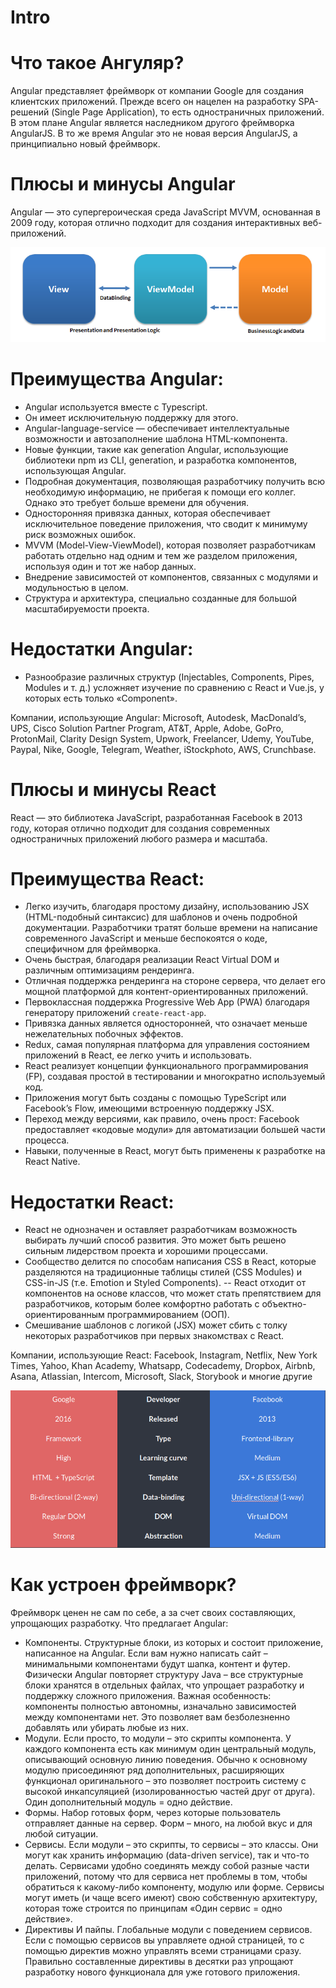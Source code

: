 # Intro

# Что такое Ангуляр?

Angular представляет фреймворк от компании Google для создания клиентских приложений. Прежде всего он нацелен на разработку SPA-решений (Single Page Application), то есть одностраничных приложений. В этом плане Angular является наследником другого фреймворка AngularJS. В то же время Angular это не новая версия AngularJS, а принципиально новый фреймворк.

# Плюсы и минусы Angular

Angular — это супергероическая среда JavaScript MVVM, основанная в 2009 году, которая отлично подходит для создания интерактивных веб-приложений.

![img_8.png](img_8.png)

# Преимущества Angular:

- Angular используется вместе с Typescript. 
- Он имеет исключительную поддержку для этого.
- Angular-language-service — обеспечивает интеллектуальные возможности и автозаполнение шаблона HTML-компонента.
- Новые функции, такие как generation Angular, использующие библиотеки npm из CLI, generation, и разработка компонентов, использующая Angular.
- Подробная документация, позволяющая разработчику получить всю необходимую информацию, не прибегая к помощи его коллег. Однако это требует больше времени для обучения.
- Односторонняя привязка данных, которая обеспечивает исключительное поведение приложения, что сводит к минимуму риск возможных ошибок.
- MVVM (Model-View-ViewModel), которая позволяет разработчикам работать отдельно над одним и тем же разделом приложения, используя один и тот же набор данных.
- Внедрение зависимостей от компонентов, связанных с модулями и модульностью в целом.
- Структура и архитектура, специально созданные для большой масштабируемости проекта.

# Недостатки Angular:

- Разнообразие различных структур (Injectables, Components, Pipes, Modules и т. д.) усложняет изучение по сравнению с React и Vue.js, у которых есть только «Component».

Компании, использующие Angular: Microsoft, Autodesk, MacDonald’s, UPS, Cisco Solution Partner Program, AT&T, Apple, Adobe, GoPro, ProtonMail, Clarity Design System, Upwork, Freelancer, Udemy, YouTube, Paypal, Nike, Google, Telegram, Weather, iStockphoto, AWS, Crunchbase.

# Плюсы и минусы React

React — это библиотека JavaScript, разработанная Facebook в 2013 году, которая отлично подходит для создания современных одностраничных приложений любого размера и масштаба.

# Преимущества React:

- Легко изучить, благодаря простому дизайну, использованию JSX (HTML-подобный синтаксис) для шаблонов и очень подробной документации. Разработчики тратят больше времени на написание современного JavaScript и меньше беспокоятся о коде, специфичном для фреймворка.
- Очень быстрая, благодаря реализации React Virtual DOM и различным оптимизациям рендеринга.
- Отличная поддержка рендеринга на стороне сервера, что делает его мощной платформой для контент-ориентированных приложений.
- Первоклассная поддержка Progressive Web App (PWA) благодаря генератору приложений `create-react-app`.
- Привязка данных является односторонней, что означает меньше нежелательных побочных эффектов.
- Redux, самая популярная платформа для управления состоянием приложений в React, ее легко учить и использовать.
- React реализует концепции функционального программирования (FP), создавая простой в тестировании и многократно используемый код.
- Приложения могут быть созданы с помощью TypeScript или Facebook’s Flow, имеющими встроенную поддержку JSX.
- Переход между версиями, как правило, очень прост: Facebook предоставляет «кодовые модули» для автоматизации большей части процесса.
- Навыки, полученные в React, могут быть применены к разработке на React Native.

# Недостатки React:

- React не однозначен и оставляет разработчикам возможность выбирать лучший способ развития. Это может быть решено сильным лидерством проекта и хорошими процессами.
- Сообщество делится по способам написания CSS в React, которые разделяются на традиционные таблицы стилей (CSS Modules) и CSS-in-JS (т.е. Emotion и Styled Components).
-- React отходит от компонентов на основе классов, что может стать препятствием для разработчиков, которым более комфортно работать с объектно-ориентированным программированием (ООП).
- Смешивание шаблонов с логикой (JSX) может сбить с толку некоторых разработчиков при первых знакомствах с React.

Компании, использующие React: Facebook, Instagram, Netflix, New York Times, Yahoo, Khan Academy, Whatsapp, Codecademy, Dropbox, Airbnb, Asana, Atlassian, Intercom, Microsoft, Slack, Storybook и многие другие

![img.png](img.png)

# Как устроен фреймворк?

Фреймворк ценен не сам по себе, а за счет своих составляющих, упрощающих разработку. Что предлагает Angular:

- Компоненты. Структурные блоки, из которых и состоит приложение, написанное на Angular. Если вам нужно написать сайт – минимальными компонентами будут шапка, контент и футер. Физически Angular повторяет структуру Java – все структурные блоки хранятся в отдельных файлах, что упрощает разработку и поддержку сложного приложения. Важная особенность: компоненты полностью автономны, изначально зависимостей между компонентами нет. Это позволяет вам безболезненно добавлять или убирать любые из них.
- Модули. Если просто, то модули – это скрипты компонента. У каждого компонента есть как минимум один центральный модуль, описывающий основную линию поведения. Обычно к основному модулю присоединяют ряд дополнительных, расширяющих функционал оригинального – это позволяет построить систему с высокой инкапсуляцией (изолированностью частей друг от друга). Один дополнительный модуль = одно действие.
- Формы. Набор готовых форм, через которые пользователь отправляет данные на сервер. Форм – много, на любой вкус и для любой ситуации.
- Сервисы. Если модули – это скрипты, то сервисы – это классы. Они могут как хранить информацию (data-driven service), так и что-то делать. Сервисами удобно соединять между собой разные части приложений, потому что для сервиса нет проблемы в том, чтобы обратиться к какому-либо компоненту, модулю или форме. Сервисы могут иметь (и чаще всего имеют) свою собственную архитектуру, которая тоже строится по принципам «Один сервис = одно действие».
- Директивы И пайпы. Глобальные модули с поведением сервисов. Если с помощью сервисов вы управляете одной страницей, то с помощью директив можно управлять всеми страницами сразу. Правильно составленные директивы в десятки раз упрощают разработку нового функционала для уже готового приложения.
